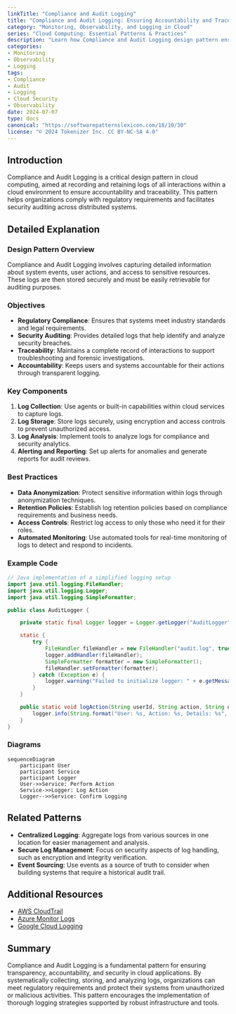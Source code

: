 ```yaml
---
linkTitle: "Compliance and Audit Logging"
title: "Compliance and Audit Logging: Ensuring Accountability and Traceability"
category: "Monitoring, Observability, and Logging in Cloud"
series: "Cloud Computing: Essential Patterns & Practices"
description: "Learn how Compliance and Audit Logging design pattern ensures accountability and traceability in your cloud applications by tracking user actions and system activities. This pattern supports regulatory compliance and security auditing across cloud environments."
categories:
- Monitoring
- Observability
- Logging
tags:
- Compliance
- Audit
- Logging
- Cloud Security
- Observability
date: 2024-07-07
type: docs
canonical: "https://softwarepatternslexicon.com/18/10/30"
license: "© 2024 Tokenizer Inc. CC BY-NC-SA 4.0"
---
```


## Introduction

Compliance and Audit Logging is a critical design pattern in cloud computing, aimed at recording and retaining logs of all interactions within a cloud environment to ensure accountability and traceability. This pattern helps organizations comply with regulatory requirements and facilitates security auditing across distributed systems.

## Detailed Explanation

### Design Pattern Overview

Compliance and Audit Logging involves capturing detailed information about system events, user actions, and access to sensitive resources. These logs are then stored securely and must be easily retrievable for auditing purposes.

### Objectives

- **Regulatory Compliance**: Ensures that systems meet industry standards and legal requirements.
- **Security Auditing**: Provides detailed logs that help identify and analyze security breaches.
- **Traceability**: Maintains a complete record of interactions to support troubleshooting and forensic investigations.
- **Accountability**: Keeps users and systems accountable for their actions through transparent logging.

### Key Components

1. **Log Collection**: Use agents or built-in capabilities within cloud services to capture logs.
2. **Log Storage**: Store logs securely, using encryption and access controls to prevent unauthorized access.
3. **Log Analysis**: Implement tools to analyze logs for compliance and security analytics.
4. **Alerting and Reporting**: Set up alerts for anomalies and generate reports for audit reviews.

### Best Practices

- **Data Anonymization**: Protect sensitive information within logs through anonymization techniques.
- **Retention Policies**: Establish log retention policies based on compliance requirements and business needs.
- **Access Controls**: Restrict log access to only those who need it for their roles.
- **Automated Monitoring**: Use automated tools for real-time monitoring of logs to detect and respond to incidents.

### Example Code

```java
// Java implementation of a simplified logging setup
import java.util.logging.FileHandler;
import java.util.logging.Logger;
import java.util.logging.SimpleFormatter;

public class AuditLogger {

    private static final Logger logger = Logger.getLogger("AuditLogger");

    static {
        try {
            FileHandler fileHandler = new FileHandler("audit.log", true);
            logger.addHandler(fileHandler);
            SimpleFormatter formatter = new SimpleFormatter();
            fileHandler.setFormatter(formatter);
        } catch (Exception e) {
            logger.warning("Failed to initialize logger: " + e.getMessage());
        }
    }

    public static void logAction(String userId, String action, String details) {
        logger.info(String.format("User: %s, Action: %s, Details: %s", userId, action, details));
    }
}
```

### Diagrams

```mermaid
sequenceDiagram
    participant User
    participant Service
    participant Logger
    User->>Service: Perform Action
    Service->>Logger: Log Action
    Logger-->>Service: Confirm Logging
```

## Related Patterns

- **Centralized Logging**: Aggregate logs from various sources in one location for easier management and analysis.
- **Secure Log Management**: Focus on security aspects of log handling, such as encryption and integrity verification.
- **Event Sourcing**: Use events as a source of truth to consider when building systems that require a historical audit trail.

## Additional Resources

- [AWS CloudTrail](https://aws.amazon.com/cloudtrail/)
- [Azure Monitor Logs](https://docs.microsoft.com/en-us/azure/azure-monitor/insights/logger)
- [Google Cloud Logging](https://cloud.google.com/logging/)

## Summary

Compliance and Audit Logging is a fundamental pattern for ensuring transparency, accountability, and security in cloud applications. By systematically collecting, storing, and analyzing logs, organizations can meet regulatory requirements and protect their systems from unauthorized or malicious activities. This pattern encourages the implementation of thorough logging strategies supported by robust infrastructure and tools.
